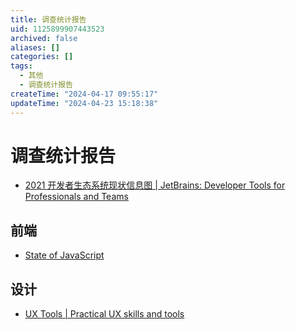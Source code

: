 ```yaml
---
title: 调查统计报告
uid: 1125899907443523
archived: false
aliases: []
categories: []
tags:
  - 其他
  - 调查统计报告
createTime: "2024-04-17 09:55:17"
updateTime: "2024-04-23 15:18:38"
---
```


# 调查统计报告

- [2021 开发者生态系统现状信息图 | JetBrains: Developer Tools for Professionals and Teams](https://www.jetbrains.com/zh-cn/lp/devecosystem-2021/)

## 前端

- [State of JavaScript](https://stateofjs.com/zh-hans//)

## 设计

- [UX Tools | Practical UX skills and tools](https://uxtools.co/)
